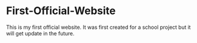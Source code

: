 # First-Official-Website
This is my first official website. It was first created for a school project but it will get update in the future.
